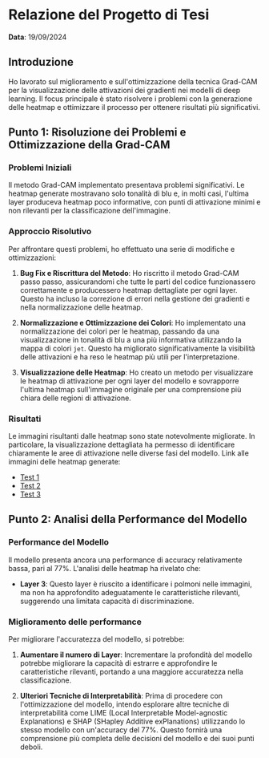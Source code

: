 # Relazione del Progetto di Tesi

**Data**: 19/09/2024

## Introduzione

Ho lavorato sul miglioramento e sull'ottimizzazione della tecnica Grad-CAM per la visualizzazione delle attivazioni dei gradienti nei modelli di deep learning. Il focus principale è stato risolvere i problemi con la generazione delle heatmap e ottimizzare il processo per ottenere risultati più significativi.

## Punto 1: Risoluzione dei Problemi e Ottimizzazione della Grad-CAM

### Problemi Iniziali

Il metodo Grad-CAM implementato presentava problemi significativi. Le heatmap generate mostravano solo tonalità di blu e, in molti casi, l'ultima layer produceva heatmap poco informative, con punti di attivazione minimi e non rilevanti per la classificazione dell'immagine.

### Approccio Risolutivo

Per affrontare questi problemi, ho effettuato una serie di modifiche e ottimizzazioni:

1. **Bug Fix e Riscrittura del Metodo**: Ho riscritto il metodo Grad-CAM passo passo, assicurandomi che tutte le parti del codice funzionassero correttamente e producessero heatmap dettagliate per ogni layer. Questo ha incluso la correzione di errori nella gestione dei gradienti e nella normalizzazione delle heatmap.

2. **Normalizzazione e Ottimizzazione dei Colori**: Ho implementato una normalizzazione dei colori per le heatmap, passando da una visualizzazione in tonalità di blu a una più informativa utilizzando la mappa di colori `jet`. Questo ha migliorato significativamente la visibilità delle attivazioni e ha reso le heatmap più utili per l'interpretazione.

3. **Visualizzazione delle Heatmap**: Ho creato un metodo per visualizzare le heatmap di attivazione per ogni layer del modello e sovrapporre l'ultima heatmap sull'immagine originale per una comprensione più chiara delle regioni di attivazione.

### Risultati

Le immagini risultanti dalle heatmap sono state notevolmente migliorate. In particolare, la visualizzazione dettagliata ha permesso di identificare chiaramente le aree di attivazione nelle diverse fasi del modello. Link alle immagini delle heatmap generate:

- [Test 1](test1.png)
- [Test 2](test2.png)
- [Test 3](test3.png)

## Punto 2: Analisi della Performance del Modello

### Performance del Modello

Il modello presenta ancora una performance di accuracy relativamente bassa, pari al 77%. L'analisi delle heatmap ha rivelato che:

- **Layer 3**: Questo layer è riuscito a identificare i polmoni nelle immagini, ma non ha approfondito adeguatamente le caratteristiche rilevanti, suggerendo una limitata capacità di discriminazione.

### Miglioramento delle performance

Per migliorare l'accuratezza del modello, si potrebbe:

1. **Aumentare il numero di Layer**: Incrementare la profondità del modello potrebbe migliorare la capacità di estrarre e approfondire le caratteristiche rilevanti, portando a una maggiore accuratezza nella classificazione.

2. **Ulteriori Tecniche di Interpretabilità**: Prima di procedere con l'ottimizzazione del modello, intendo esplorare altre tecniche di interpretabilità come LIME (Local Interpretable Model-agnostic Explanations) e SHAP (SHapley Additive exPlanations) utilizzando lo stesso modello con un'accuracy del 77%. Questo fornirà una comprensione più completa delle decisioni del modello e dei suoi punti deboli.


